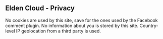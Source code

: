 ## Elden Cloud - Privacy
No cookies are used by this site, save for the ones used by the Facebook
comment plugin. No information about you is stored by this site. Country-level
IP geolocation from a third party is used.
